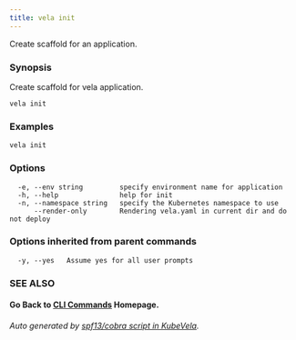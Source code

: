 ```yaml
---
title: vela init
---
```


Create scaffold for an application.

### Synopsis

Create scaffold for vela application.

```
vela init
```

### Examples

```
vela init
```

### Options

```
  -e, --env string         specify environment name for application
  -h, --help               help for init
  -n, --namespace string   specify the Kubernetes namespace to use
      --render-only        Rendering vela.yaml in current dir and do not deploy
```

### Options inherited from parent commands

```
  -y, --yes   Assume yes for all user prompts
```

### SEE ALSO



#### Go Back to [CLI Commands](vela.md) Homepage.


###### Auto generated by [spf13/cobra script in KubeVela](https://github.com/kubevela/kubevela/tree/master/hack/docgen).
